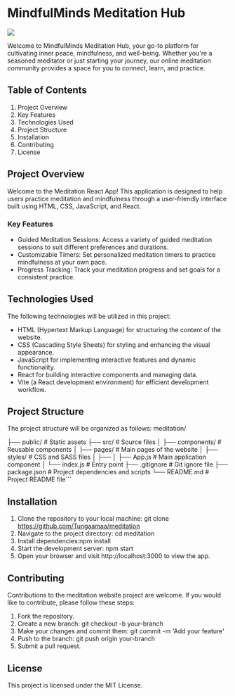 # MindfulMinds Meditation Hub


<div>
<img src=https://firebasestorage.googleapis.com/v0/b/reactproject-99509.appspot.com/o/meditation.jpeg?alt=media&token=760a7ee4-2abb-47d7-b1c1-f6ba6c7861b0>
<div>


Welcome to MindfulMinds Meditation Hub, your go-to platform for cultivating inner peace, mindfulness, and well-being. Whether you're a seasoned meditator or just starting your journey, our online meditation community provides a space for you to connect, learn, and practice.

## Table of Contents
1. Project Overview
2. Key Features
3. Technologies Used
4. Project Structure
5. Installation
6. Contributing
7. License

## Project Overview
Welcome to the Meditation React App! This application is designed to help users practice meditation and mindfulness through a user-friendly interface built using HTML, CSS, JavaScript, and React.

### Key Features

- Guided Meditation Sessions: Access a variety of guided meditation sessions to suit different preferences and durations.
- Customizable Timers: Set personalized meditation timers to practice mindfulness at your own pace.
- Progress Tracking: Track your meditation progress and set goals for a consistent practice.


## Technologies Used

The following technologies will be utilized in this project:

- HTML (Hypertext Markup Language) for structuring the content of the website.
- CSS (Cascading Style Sheets) for styling and enhancing the visual appearance.
- JavaScript for implementing interactive features and dynamic functionality.
- React for building interactive components and managing data.
- Vite (a React development environment) for efficient development workflow.

## Project Structure
The project structure will be organized as follows:
meditation/

├── public/ # Static assets
├── src/ # Source files
│ ├── components/ # Reusable components
│ ├── pages/ # Main pages of the website
│ ├── styles/ # CSS and SASS files
│ ├── 
│ ├── App.js # Main application component
│ └── index.js # Entry point
├── .gitignore # Git ignore file
├── package.json # Project dependencies and scripts
└── README.md # Project README file```

## Installation
1. Clone the repository to your local machine:
git clone https://github.com/Tungaamaa/meditation
2. Navigate to the project directory:
cd meditation
3. Install dependencies:npm install
4. Start the development server: npm start
5. Open your browser and visit http://localhost:3000 to view the app.

## Contributing

Contributions to the meditation website project are welcome. If you would like to contribute, please follow these steps:

1. Fork the repository.
2. Create a new branch: git checkout -b your-branch
3. Make your changes and commit them: git commit -m 'Add your feature'
4. Push to the branch: git push origin your-branch
5. Submit a pull request.

## License
This project is licensed under the MIT License.
